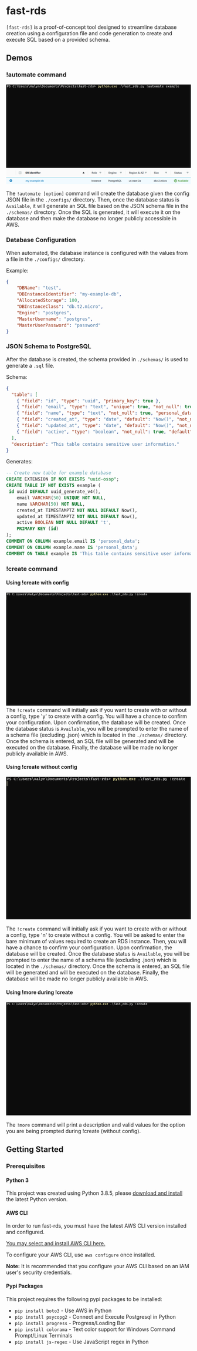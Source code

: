 # fast-rds

`[fast-rds]` is a proof-of-concept tool designed to streamline database creation using a configuration file and code generation to create and execute SQL based on a provided schema.

## Demos

### !automate command
 ![!automate command demo](/demos/demo-automate.gif)
 ![Resulting database in RDS](/demos/demo-automate.png)

The `!automate [option]` command will create the database given the config JSON file in the `./configs/` directory. Then, once the database status is `Available`, it will generate an SQL file based on the JSON schema file in the `./schemas/` directory. Once the SQL is generated, it will execute it on the database and then make the database no longer publicly accessible in AWS.

### Database Configuration
When automated, the database instance is configured with the values from a file in the `./configs/` directory.

Example:
```json
{
    "DBName": "test",
    "DBInstanceIdentifier": "my-example-db",
    "AllocatedStorage": 100,
    "DBInstanceClass": "db.t2.micro",
    "Engine": "postgres",
    "MasterUsername": "postgres",
    "MasterUserPassword": "password"
}
```

### JSON Schema to PostgreSQL

After the database is created, the schema provided in `./schemas/` is used to generate a `.sql` file.

Schema:
```json
{
  "table": [
    { "field": "id", "type": "uuid", "primary_key": true },
    { "field": "email", "type": "text", "unique": true, "not_null": true, "personal_data": true },
    { "field": "name", "type": "text", "not_null": true, "personal_data": true },
    { "field": "created_at", "type": "date", "default": "Now()", "not_null": true },
    { "field": "updated_at", "type": "date", "default": "Now()", "not_null": true },
    { "field": "active", "type": "boolean", "not_null": true, "default": true }
  ],
  "description": "This table contains sensitive user information."
}
```
Generates:
```sql
-- Create new table for example database
CREATE EXTENSION IF NOT EXISTS "uuid-ossp";
CREATE TABLE IF NOT EXISTS example (
 id uuid DEFAULT uuid_generate_v4(),
	email VARCHAR(50) UNIQUE NOT NULL,
	name VARCHAR(50) NOT NULL,
	created_at TIMESTAMPTZ NOT NULL DEFAULT Now(),
	updated_at TIMESTAMPTZ NOT NULL DEFAULT Now(),
	active BOOLEAN NOT NULL DEFAULT 't',
	PRIMARY KEY (id)
);
COMMENT ON COLUMN example.email IS 'personal_data';
COMMENT ON COLUMN example.name IS 'personal_data';
COMMENT ON TABLE example IS 'This table contains sensitive user information.';
```

### !create command
#### Using !create with config
![!create command demo with config](/demos/demo-create-with-config.gif)
The `!create` command will initially ask if you want to create with or without a config, type 'y' to create with a config. You will have a chance to confirm your configuration. Upon confirmation, the database will be created. Once the database status is `Available`, you will be prompted to enter the name of a schema file (excluding .json) which is located in the `./schemas/` directory. Once the schema is entered, an SQL file will be generated and will be executed on the database. Finally, the database will be made no longer publicly available in AWS.

#### Using !create without config
![!create command demo without config](/demos/demo-create-without-config.gif)

The `!create` command will initially ask if you want to create with or without a config, type 'n' to create without a config. You will be asked to enter the bare minimum of values required to create an RDS instance. Then, you will have a chance to confirm your configuration. Upon confirmation, the database will be created. Once the database status is `Available`, you will be prompted to enter the name of a schema file (excluding .json) which is located in the `./schemas/` directory. Once the schema is entered, an SQL file will be generated and will be executed on the database. Finally, the database will be made no longer publicly available in AWS.

#### Using !more during !create
![!more during !create](/demos/demo-using-more.gif)

The `!more` command will print a description and valid values for the option you are being prompted during !create (without config).

## Getting Started

### Prerequisites

#### Python 3

This project was created using Python 3.8.5, please [download and install](https://www.python.org/downloads/) the latest Python version.

#### AWS CLI

In order to run fast-rds, you must have the latest AWS CLI version installed and configured.

[You may select and install AWS CLI here.](https://aws.amazon.com/cli/)

To configure your AWS CLI, use `aws configure` once installed.

**Note:** It is recommended that you configure your AWS CLI based on an IAM user's security credentials.

#### Pypi Packages

This project requires the following pypi packages to be installed:
* `pip install boto3` - Use AWS in Python
* `pip install psycopg2` - Connect and Execute Postgresql in Python
* `pip install progress` - Progress/Loading Bar
* `pip install colorama` - Text color support for Windows Command Prompt/Linux Terminals
* `pip install js-regex` - Use JavaScript regex in Python
